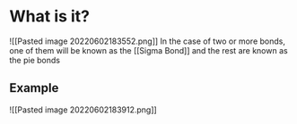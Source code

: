 # What is it?
![[Pasted image 20220602183552.png]]
In the case of two or more bonds, one of them will be known as the [[Sigma Bond]] and the rest are known as the pie bonds

## Example
![[Pasted image 20220602183912.png]]
